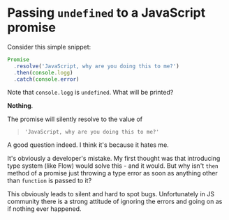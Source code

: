 # Passing `undefined` to a JavaScript promise

Consider this simple snippet:

```JavaScript
Promise
  .resolve('JavaScript, why are you doing this to me?')
  .then(console.logg)
  .catch(console.error)
```

Note that `console.logg` is `undefined`. What will be printed?

**Nothing**.

The promise will silently resolve to the value of

> `'JavaScript, why are you doing this to me?'`

A good question indeed. I think it's because it hates me.

It's obviously a developer's mistake. My first thought was that introducing type system (like Flow) would solve this - and it would. But why isn't `then` method of a promise just throwing a type error as soon as anything other than `function` is passed to it?

This obviously leads to silent and hard to spot bugs. Unfortunately in JS community there is a strong attitude of ignoring the errors and going on as if nothing ever happened.
